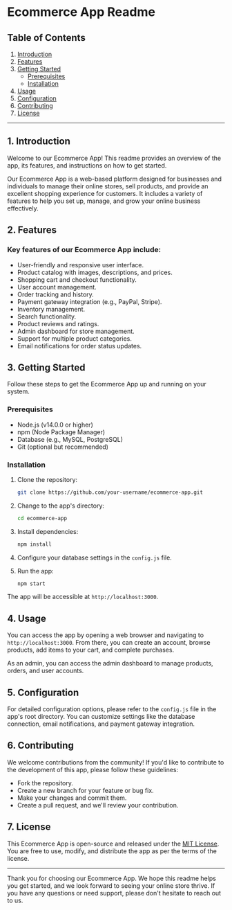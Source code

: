 # Ecommerce App Readme

## Table of Contents
1. [Introduction](#introduction)
2. [Features](#features)
3. [Getting Started](#getting-started)
   - [Prerequisites](#prerequisites)
   - [Installation](#installation)
4. [Usage](#usage)
5. [Configuration](#configuration)
6. [Contributing](#contributing)
7. [License](#license)

---

## 1. Introduction

Welcome to our Ecommerce App! This readme provides an overview of the app, its features, and instructions on how to get started.

Our Ecommerce App is a web-based platform designed for businesses and individuals to manage their online stores, sell products, and provide an excellent shopping experience for customers. It includes a variety of features to help you set up, manage, and grow your online business effectively.

## 2. Features

### Key features of our Ecommerce App include:

- User-friendly and responsive user interface.
- Product catalog with images, descriptions, and prices.
- Shopping cart and checkout functionality.
- User account management.
- Order tracking and history.
- Payment gateway integration (e.g., PayPal, Stripe).
- Inventory management.
- Search functionality.
- Product reviews and ratings.
- Admin dashboard for store management.
- Support for multiple product categories.
- Email notifications for order status updates.

## 3. Getting Started

Follow these steps to get the Ecommerce App up and running on your system.

### Prerequisites

- Node.js (v14.0.0 or higher)
- npm (Node Package Manager)
- Database (e.g., MySQL, PostgreSQL)
- Git (optional but recommended)

### Installation

1. Clone the repository:

   ```bash
   git clone https://github.com/your-username/ecommerce-app.git
   ```

2. Change to the app's directory:

   ```bash
   cd ecommerce-app
   ```

3. Install dependencies:

   ```bash
   npm install
   ```

4. Configure your database settings in the `config.js` file.

5. Run the app:

   ```bash
   npm start
   ```

The app will be accessible at `http://localhost:3000`.

## 4. Usage

You can access the app by opening a web browser and navigating to `http://localhost:3000`. From there, you can create an account, browse products, add items to your cart, and complete purchases.

As an admin, you can access the admin dashboard to manage products, orders, and user accounts.

## 5. Configuration

For detailed configuration options, please refer to the `config.js` file in the app's root directory. You can customize settings like the database connection, email notifications, and payment gateway integration.

## 6. Contributing

We welcome contributions from the community! If you'd like to contribute to the development of this app, please follow these guidelines:

- Fork the repository.
- Create a new branch for your feature or bug fix.
- Make your changes and commit them.
- Create a pull request, and we'll review your contribution.

## 7. License

This Ecommerce App is open-source and released under the [MIT License](LICENSE). You are free to use, modify, and distribute the app as per the terms of the license.

---

Thank you for choosing our Ecommerce App. We hope this readme helps you get started, and we look forward to seeing your online store thrive. If you have any questions or need support, please don't hesitate to reach out to us.
